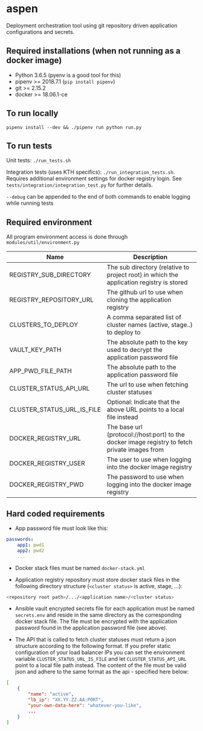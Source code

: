 # aspen

Deployment orchestration tool using git repository driven application configurations and secrets.

## Required installations (when not running as a docker image)

* Python 3.6.5 (pyenv is a good tool for this)
* pipenv >= 2018.7.1 (`pip install pipenv`)
* git >= 2.15.2
* docker >= 18.06.1-ce

## To run locally

`pipenv install --dev && ./pipenv run python run.py`

## To run tests

Unit tests: `./run_tests.sh`

Integration tests (uses KTH specifics): `./run_integration_tests.sh`. Requires additional environment settings for docker registry login. See `tests/integration/integration_test.py` for further details.

`--debug` can be appended to the end of both commands to enable logging while running tests

## Required environment

All program environment access is done through `modules/util/environment.py`

| Name  | Description  |
|-------|--------------|
| REGISTRY_SUB_DIRECTORY | The sub directory (relative to project root) in which the application registry is stored |
| REGISTRY_REPOSITORY_URL | The github url to use when cloning the application registry |
| CLUSTERS_TO_DEPLOY | A comma separated list of cluster names (active, stage..) to deploy to |
| VAULT_KEY_PATH | The absolute path to the key used to decrypt the application password file |
| APP_PWD_FILE_PATH | The absolute path to the application password file |
| CLUSTER_STATUS_API_URL | The url to use when fetching cluster statuses |
| CLUSTER_STATUS_URL_IS_FILE | Optional: Indicate that the above URL points to a local file instead |
| DOCKER_REGISTRY_URL | The base url (protocol://host:port) to the docker image registry to fetch private images from |
| DOCKER_REGISTRY_USER | The user to use when logging into the docker image registry |
| DOCKER_REGISTRY_PWD | The password to use when logging into the docker image registry |

## Hard coded requirements

* App password file must look like this:

```yaml
passwords:
    app1: pwd1
    app2: pwd2
    ...
```

* Docker stack files must be named `docker-stack.yml`

* Application registry repository must store docker stack files in the following directory structure (`<cluster status>` is active, stage, ...):

```bash
<repository root path>/.../<application name>/<cluster status>
```

* Ansible vault encrypted secrets file for each application must be named `secrets.env` and reside in the same directory as the corresponding docker stack file. The file must be encrypted with the application password found in the application password file (see above).

* The API that is called to fetch cluster statuses must return a json structure according to the following format. If you prefer static configuration of your load balancer IPs you can set the environment variable `CLUSTER_STATUS_URL_IS_FILE` and let `CLUSTER_STATUS_API_URL` point to a local file path instead. The content of the file must be valid json and adhere to the same format as the api - specified here below:

```json
[
    {
        "name": "active",
        "lb_ip": "XX.YY.ZZ.AA:PORT",
        "your-own-data-here": "whatever-you-like",
        ...
    }
]
```